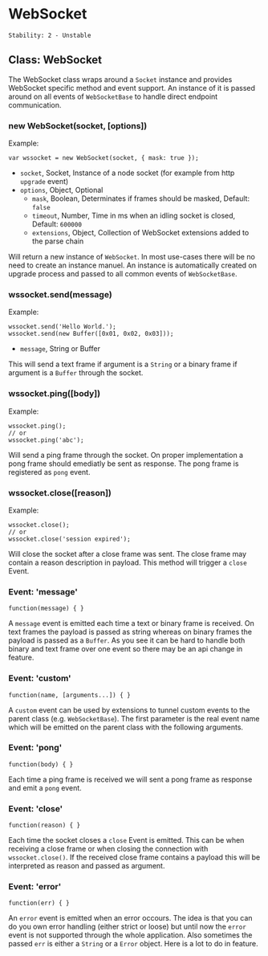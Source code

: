 # WebSocket

    Stability: 2 - Unstable
    
## Class: WebSocket

The WebSocket class wraps around a `Socket` instance and provides WebSocket 
specific method and event support. An instance of it is passed around on all events
of `WebSocketBase` to handle direct endpoint communication.

### new WebSocket(socket, [options])

Example:

    var wssocket = new WebSocket(socket, { mask: true });

* `socket`, Socket, Instance of a node socket (for example from http `upgrade` event)
* `options`, Object, Optional
    * `mask`, Boolean, Determinates if frames should be masked, Default: `false`
    * `timeout`, Number, Time in ms when an idling socket is closed, Default: `600000`
    * `extensions`, Object, Collection of WebSocket extensions added to the parse chain

Will return a new instance of `WebSocket`. In most use-cases there will be no
need to create an instance manuel. An instance is automatically created on upgrade
process and passed to all common events of `WebSocketBase`.

### wssocket.send(message)

Example:

    wssocket.send('Hello World.');
    wssocket.send(new Buffer([0x01, 0x02, 0x03]));

* `message`, String or Buffer

This will send a text frame if argument is a `String` or a binary frame if argument
is a `Buffer` through the socket.

### wssocket.ping([body])

Example:

    wssocket.ping();
    // or
    wssocket.ping('abc');

Will send a ping frame through the socket. On proper implementation a pong frame
should emediatly be sent as response. The pong frame is registered as `pong` event.

### wssocket.close([reason])

Example:
    
    wssocket.close();
    // or
    wssocket.close('session expired');

Will close the socket after a close frame was sent. The close frame may contain
a reason description in payload. This method will trigger a `close` Event.

### Event: 'message'

    function(message) { }

A `message` event is emitted each time a text or binary frame is received.
On text frames the payload is passed as string whereas on binary frames the
payload is passed as a `Buffer`. As you see it can be hard to handle both
binary and text frame over one event so there may be an api change in feature.

### Event: 'custom'

    function(name, [arguments...]) { }

A `custom` event can be used by extensions to tunnel custom events to the parent
class (e.g. `WebSocketBase`). The first parameter is the real event name which
will be emitted on the parent class with the following arguments.

### Event: 'pong'

    function(body) { }

Each time a ping frame is received we will sent a pong frame as response and emit
a `pong` event.

### Event: 'close'

    function(reason) { }

Each time the socket closes a `close` Event is emitted. This can be when receiving
a close frame or when closing the connection with `wssocket.close()`. If the received
close frame contains a payload this will be interpreted as reason and passed as argument.

### Event: 'error'

    function(err) { }

An `error` event is emitted when an error occours. The idea is that you can do you own
error handling (either strict or loose) but until now the `error` event is not supported
through the whole application. Also sometimes the passed `err` is either a `String` or
a `Error` object. Here is a lot to do in feature.
